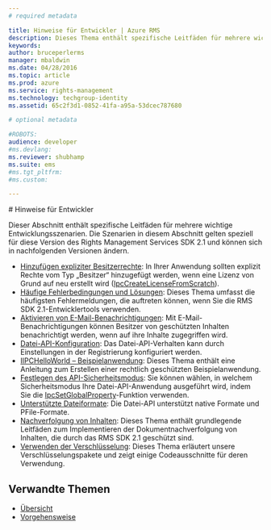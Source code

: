 ```yaml
---
# required metadata

title: Hinweise für Entwickler | Azure RMS
description: Dieses Thema enthält spezifische Leitfäden für mehrere wichtige Entwicklungsszenarien. 
keywords:
author: bruceperlerms
manager: mbaldwin
ms.date: 04/28/2016
ms.topic: article
ms.prod: azure
ms.service: rights-management
ms.technology: techgroup-identity
ms.assetid: 65c2f3d1-0852-41fa-a95a-53dcec787680

# optional metadata

#ROBOTS:
audience: developer
#ms.devlang:
ms.reviewer: shubhamp
ms.suite: ems
#ms.tgt_pltfrm:
#ms.custom:

---
```


﻿# Hinweise für Entwickler

Dieser Abschnitt enthält spezifische Leitfäden für mehrere wichtige Entwicklungsszenarien. Die Szenarien in diesem Abschnitt gelten speziell für diese Version des Rights Management Services SDK 2.1 und können sich in nachfolgenden Versionen ändern.

- [Hinzufügen expliziter Besitzerrechte](add-explicit-owner-rights.md): In Ihrer Anwendung sollten explizit Rechte vom Typ „Besitzer“ hinzugefügt werden, wenn eine Lizenz von Grund auf neu erstellt wird ([IpcCreateLicenseFromScratch](/rights-management/sdk/2.1/api/win/functions#msipc_ipccreatelicensefromscratch)).
- [Häufige Fehlerbedingungen und Lösungen](common-error-conditions-and-solutions.md): Dieses Thema umfasst die häufigsten Fehlermeldungen, die auftreten können, wenn Sie die RMS SDK 2.1-Entwicklertools verwenden.
- [Aktivieren von E-Mail-Benachrichtigungen](how-to-enable-email-notification.md): Mit E-Mail-Benachrichtigungen können Besitzer von geschützten Inhalten benachrichtigt werden, wenn auf ihre Inhalte zugegriffen wird.
- [Datei-API-Konfiguration](file-api-configuration.md): Das Datei-API-Verhalten kann durch Einstellungen in der Registrierung konfiguriert werden.
- [IIPCHelloWorld – Beispielanwendung](how-to-build-your-first-application.md): Dieses Thema enthält eine Anleitung zum Erstellen einer rechtlich geschützten Beispielanwendung.
- [Festlegen des API-Sicherheitsmodus](setting-the-api-security-mode-api-mode.md): Sie können wählen, in welchem Sicherheitsmodus Ihre Datei-API-Anwendung ausgeführt wird, indem Sie die [IpcSetGlobalProperty](/rights-management/sdk/2.1/api/win/functions#msipc_ipcsetglobalproperty)-Funktion verwenden.
- [Unterstützte Dateiformate](supported-file-formats.md): Die Datei-API unterstützt native Formate und PFile-Formate.
- [Nachverfolgung von Inhalten](tracking-content.md): Dieses Thema enthält grundlegende Leitfäden zum Implementieren der Dokumentnachverfolgung von Inhalten, die durch das RMS SDK 2.1 geschützt sind.
- [Verwenden der Verschlüsselung](working-with-encryption.md): Dieses Thema erläutert unsere Verschlüsselungspakete und zeigt einige Codeausschnitte für deren Verwendung.

 

## Verwandte Themen ##
* [Übersicht](ad-rms-overview.md)
* [Vorgehensweise](how-to-use-msipc.md)
 

 


<!--HONumber=Apr16_HO3-->


